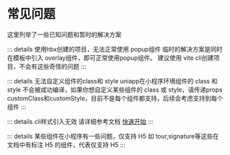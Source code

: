 # 常见问题

这里列举了一些已知问题和暂时的解决方案

::: details 使用hbx创建的项目，无法正常使用 popup组件
临时的解决方案是同时在模板中引入 overlay组件，即可正常使用popup组件。
建议使用 vite cli创建项目，不会有这些奇怪的问题
:::

::: details 无法自定义组件的class和 style
uniapp在小程序环境组件的 class 和 style 不会被成功编译，如果你想自定义某些组件的 class 或 style，请传递props customClass和customStyle，目前不是每个组件都支持，后续会考虑支持到每个组件
:::

::: details cli样式引入无效
请详细参考文档  [快速开始](/guide/quick-start)
:::

::: details 某些组件在小程序有一些问题，仅支持 H5
如 tour,signature等这些在文档中有标注 <Badge type="warning">H5</Badge> 的组件，代表仅支持 H5
:::
